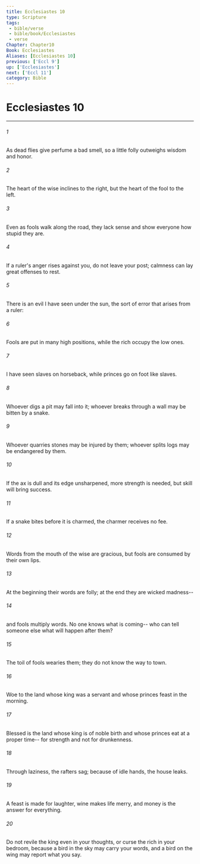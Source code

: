 ```yaml
---
title: Ecclesiastes 10
type: Scripture
tags:
 - bible/verse
 - bible/book/Ecclesiastes
 - verse
Chapter: Chapter10
Book: Ecclesiastes
Aliases: [Ecclesiastes 10]
previous: ['Eccl 9']
up: ['Ecclesiastes']
next: ['Eccl 11']
category: Bible
---
```

# Ecclesiastes 10

***


###### 1 
As dead flies give perfume a bad smell, so a little folly outweighs wisdom and honor. 

###### 2 
The heart of the wise inclines to the right, but the heart of the fool to the left. 

###### 3 
Even as fools walk along the road, they lack sense and show everyone how stupid they are. 

###### 4 
If a ruler's anger rises against you, do not leave your post; calmness can lay great offenses to rest. 

###### 5 
There is an evil I have seen under the sun, the sort of error that arises from a ruler: 

###### 6 
Fools are put in many high positions, while the rich occupy the low ones. 

###### 7 
I have seen slaves on horseback, while princes go on foot like slaves. 

###### 8 
Whoever digs a pit may fall into it; whoever breaks through a wall may be bitten by a snake. 

###### 9 
Whoever quarries stones may be injured by them; whoever splits logs may be endangered by them. 

###### 10 
If the ax is dull and its edge unsharpened, more strength is needed, but skill will bring success. 

###### 11 
If a snake bites before it is charmed, the charmer receives no fee. 

###### 12 
Words from the mouth of the wise are gracious, but fools are consumed by their own lips. 

###### 13 
At the beginning their words are folly; at the end they are wicked madness-- 

###### 14 
and fools multiply words. No one knows what is coming-- who can tell someone else what will happen after them? 

###### 15 
The toil of fools wearies them; they do not know the way to town. 

###### 16 
Woe to the land whose king was a servant and whose princes feast in the morning. 

###### 17 
Blessed is the land whose king is of noble birth and whose princes eat at a proper time-- for strength and not for drunkenness. 

###### 18 
Through laziness, the rafters sag; because of idle hands, the house leaks. 

###### 19 
A feast is made for laughter, wine makes life merry, and money is the answer for everything. 

###### 20 
Do not revile the king even in your thoughts, or curse the rich in your bedroom, because a bird in the sky may carry your words, and a bird on the wing may report what you say. 
